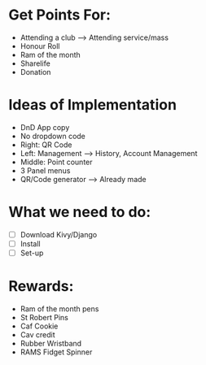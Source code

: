 # Get Points For:
* Attending a club --> Attending service/mass
* Honour Roll
* Ram of the month
* Sharelife
* Donation

# Ideas of Implementation
* DnD App copy
* No dropdown code
* Right: QR Code
* Left: Management --> History, Account Management
* Middle: Point counter
* 3 Panel menus
* QR/Code generator --> Already made

# What we need to do:
- [ ] Download Kivy/Django
- [ ] Install
- [ ] Set-up

# Rewards:
* Ram of the month pens
* St Robert Pins
* Caf Cookie
* Cav credit
* Rubber Wristband
* RAMS Fidget Spinner
